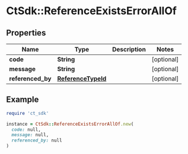# CtSdk::ReferenceExistsErrorAllOf

## Properties

| Name | Type | Description | Notes |
| ---- | ---- | ----------- | ----- |
| **code** | **String** |  | [optional] |
| **message** | **String** |  | [optional] |
| **referenced_by** | [**ReferenceTypeId**](ReferenceTypeId.md) |  | [optional] |

## Example

```ruby
require 'ct_sdk'

instance = CtSdk::ReferenceExistsErrorAllOf.new(
  code: null,
  message: null,
  referenced_by: null
)
```

